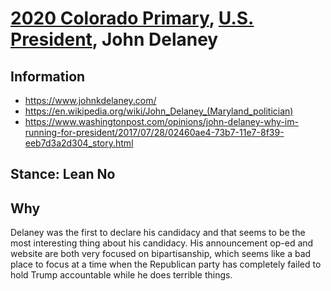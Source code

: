 # [2020 Colorado Primary](../README.md), [U.S. President](README.md), John Delaney
## Information

* https://www.johnkdelaney.com/
* https://en.wikipedia.org/wiki/John_Delaney_(Maryland_politician)
* https://www.washingtonpost.com/opinions/john-delaney-why-im-running-for-president/2017/07/28/02460ae4-73b7-11e7-8f39-eeb7d3a2d304_story.html

## Stance: Lean No

## Why

Delaney was the first to declare his candidacy and that seems to be the most interesting thing about his candidacy. His announcement op-ed and website are both very focused on bipartisanship, which seems like a bad place to focus at a time when the Republican party has completely failed to hold Trump accountable while he does terrible things.
